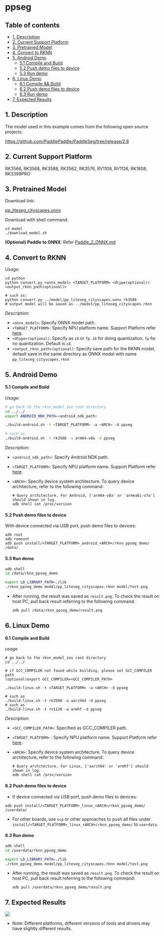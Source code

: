 # ppseg

## Table of contents

- [1. Description](#1-description)
- [2. Current Support Platform](#2-current-support-platform)
- [3. Pretrained Model](#3-pretrained-model)
- [4. Convert to RKNN](#4-convert-to-rknn)
- [5. Android Demo](#5-android-demo)
  - [5.1 Compile and Build](#51-compile-and-build)
  - [5.2 Push demo files to device](#52-push-demo-files-to-device)
  - [5.3 Run demo](#53-run-demo)
- [6. Linux Demo](#6-linux-demo)
  - [6.1 Compile \&\& Build](#61-compile-and-build)
  - [6.2 Push demo files to device](#62-push-demo-files-to-device)
  - [6.3 Run demo](#63-run-demo)
- [7. Expected Results](#7-expected-results)



## 1. Description

The model used in this example comes from the following open source projects:  

https://github.com/PaddlePaddle/PaddleSeg/tree/release/2.8



## 2. Current Support Platform

RK3566, RK3568, RK3588, RK3562, RK3576, RV1109, RV1126, RK1808, RK3399PRO



## 3. Pretrained Model

Download link: 

[pp_liteseg_cityscapes.onnx](https://ftrg.zbox.filez.com/v2/delivery/data/95f00b0fc900458ba134f8b180b3f7a1/examples/ppseg/pp_liteseg_cityscapes.onnx)

Download with shell command:

```
cd model
./download_model.sh
```

**(Optional) Paddle to ONNX**: Refer [Paddle_2_ONNX.md](./Paddle_2_ONNX.md)



## 4. Convert to RKNN

*Usage:*

```shell
cd python
python convert.py <onnx_model> <TARGET_PLATFORM> <dtype(optional)> <output_rknn_path(optional)>

# such as: 
python convert.py ../model/pp_liteseg_cityscapes.onnx rk3588
# output model will be saved as ../model/pp_liteseg_cityscapes.rknn
```

*Description:*

- `<onnx_model>`: Specify ONNX model path.
- `<TARGET_PLATFORM>`: Specify NPU platform name. Support Platform refer [here](#2-current-support-platform).
- `<dtype>(optional)`: Specify as `i8` or `fp`. `i8` for doing quantization, `fp` for no quantization. Default is `i8`.
- `<output_rknn_path>(optional)`: Specify save path for the RKNN model, default save in the same directory as ONNX model with name `pp_liteseg_cityscapes.rknn`



## 5. Android Demo

#### 5.1 Compile and Build

*Usage:*

```sh
# go back to the rknn_model_zoo root directory
cd ../../
export ANDROID_NDK_PATH=<android_ndk_path>

./build-android.sh -t <TARGET_PLATFORM> -a <ARCH> -d ppseg

# such as 
./build-android.sh -t rk3588 -a arm64-v8a -d ppseg
```

*Description:*
- `<android_ndk_path>`: Specify Android NDK path.
- `<TARGET_PLATFORM>`: Specify NPU platform name. Support Platform refer [here](#2-current-support-platform).
- `<ARCH>`: Specify device system architecture. To query device architecture, refer to the following command:
	
	```shell
	# Query architecture. For Android, ['arm64-v8a' or 'armeabi-v7a'] should shown in log.
	adb shell cat /proc/version
	```

#### 5.2 Push demo files to device

With device connected via USB port, push demo files to devices:

```shell
adb root
adb remount
adb push install/<TARGET_PLATFORM>_android_<ARCH>/rknn_ppseg_demo/ /data/
```

#### 5.3 Run demo

```sh
adb shell
cd /data/rknn_ppseg_demo

export LD_LIBRARY_PATH=./lib
./rknn_ppseg_demo model/pp_liteseg_cityscapes.rknn model/test.png
```

- After running, the result was saved as `result.png`. To check the result on host PC, pull back result referring to the following command: 

  ```sh
  adb pull /data/rknn_ppseg_demo/result.png
  ```



## 6. Linux Demo

#### 6.1 Compile and Build

*usage*

```shell
# go back to the rknn_model_zoo root directory
cd ../../

# if GCC_COMPILER not found while building, please set GCC_COMPILER path
(optional)export GCC_COMPILER=<GCC_COMPILER_PATH>

./build-linux.sh -t <TARGET_PLATFORM> -a <ARCH> -d ppseg

# such as 
./build-linux.sh -t rk3588 -a aarch64 -d ppseg
# such as 
./build-linux.sh -t rv1126 -a armhf -d ppseg
```

*Description:*

- `<GCC_COMPILER_PATH>`: Specified as GCC_COMPILER path.
- `<TARGET_PLATFORM>` : Specify NPU platform name. Support Platform refer [here](#2-current-support-platform).
- `<ARCH>`: Specify device system architecture. To query device architecture, refer to the following command: 
  
  ```shell
  # Query architecture. For Linux, ['aarch64' or 'armhf'] should shown in log.
  adb shell cat /proc/version
  ```

#### 6.2 Push demo files to device

- If device connected via USB port, push demo files to devices:

```shell
adb push install/<TARGET_PLATFORM>_linux_<ARCH>/rknn_ppseg_demo/ /userdata/
```

- For other boards, use `scp` or other approaches to push all files under `install/<TARGET_PLATFORM>_linux_<ARCH>/rknn_ppseg_demo/` to `userdata`.

#### 6.3 Run demo

```sh
adb shell
cd /userdata/rknn_ppseg_demo

export LD_LIBRARY_PATH=./lib
./rknn_ppseg_demo model/pp_liteseg_cityscapes.rknn model/test.png
```

- After running, the result was saved as `result.png`. To check the result on host PC, pull back result referring to the following command: 

  ```
  adb pull /userdata/rknn_ppseg_demo/result.png
  ```



## 7. Expected Results

<img src="./result.png">

- Note: Different platforms, different versions of tools and drivers may have slightly different results.